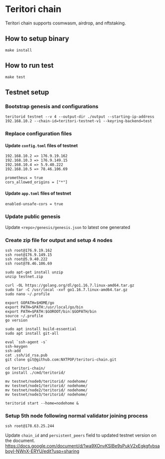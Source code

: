 # Teritori chain

Teritori chain supports cosmwasm, airdrop, and nftstaking.

## How to setup binary

```
make install
```

## How to run test

```
make test
```

## Testnet setup

### Bootstrap genesis and configurations

```
teritorid testnet --v 4 --output-dir ./output --starting-ip-address 192.168.10.2 --chain-id=teritori-testnet-v1 --keyring-backend=test
```

### Replace configuration files

#### Update `config.toml` files of testnet

```
192.168.10.2 => 176.9.19.162
192.168.10.3 => 176.9.149.15
192.168.10.4 => 5.9.40.222
192.168.10.5 => 78.46.106.69
```

```
prometheus = true
cors_allowed_origins = ["*"]
```

#### Update `app.toml` files of testnet

```
enabled-unsafe-cors = true
```

### Update public genesis

Update `<repo>/genesis/genesis.json` to latest one generated

### Create zip file for output and setup 4 nodes

```
ssh root@176.9.19.162
ssh root@176.9.149.15
ssh root@5.9.40.222
ssh root@78.46.106.69

sudo apt-get install unzip
unzip testnet.zip

curl -OL https://golang.org/dl/go1.16.7.linux-amd64.tar.gz
sudo tar -C /usr/local -xvf go1.16.7.linux-amd64.tar.gz
sudo nano ~/.profile

export GOPATH=$HOME/go
export PATH=$PATH:/usr/local/go/bin
export PATH=$PATH:$GOROOT/bin:$GOPATH/bin
source ~/.profile
go version

sudo apt install build-essential
sudo apt install git-all

eval `ssh-agent -s`
ssh-keygen
ssh-add
cat .ssh/id_rsa.pub
git clone git@github.com:NXTPOP/teritori-chain.git

cd teritori-chain/
go install ./cmd/teritorid/

mv testnet/node0/teritorid/ nodehome/
mv testnet/node1/teritorid/ nodehome/
mv testnet/node2/teritorid/ nodehome/
mv testnet/node3/teritorid/ nodehome/

teritorid start --home=nodehome &

```

### Setup 5th node following normal validator joining process

```
ssh root@178.63.25.244
```

Update `chain_id` and `persistent_peers` field to updated testnet version on the document.
https://docs.google.com/document/d/1wa9XOnvKSIBe9sPukV2xEgkgfvbsaboyI-NWnX-ERYU/edit?usp=sharing
